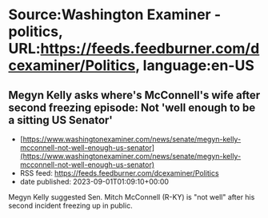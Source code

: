 # Source:Washington Examiner - politics, URL:https://feeds.feedburner.com/dcexaminer/Politics, language:en-US

## Megyn Kelly asks where's McConnell's wife after second freezing episode: Not 'well enough to be a sitting US Senator'
 - [https://www.washingtonexaminer.com/news/senate/megyn-kelly-mcconnell-not-well-enough-us-senator](https://www.washingtonexaminer.com/news/senate/megyn-kelly-mcconnell-not-well-enough-us-senator)
 - RSS feed: https://feeds.feedburner.com/dcexaminer/Politics
 - date published: 2023-09-01T01:09:10+00:00

Megyn Kelly suggested Sen. Mitch McConnell (R-KY) is "not well" after his second incident freezing up in public.

